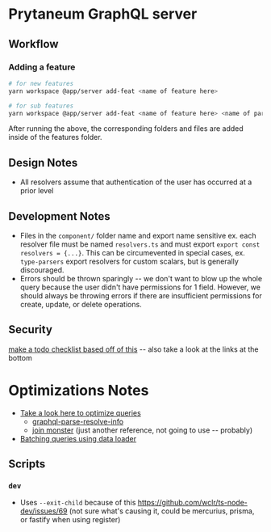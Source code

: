 # Prytaneum GraphQL server

## Workflow
### Adding a feature
```bash
# for new features
yarn workspace @app/server add-feat <name of feature here>

# for sub features
yarn workspace @app/server add-feat <name of feature here> <name of parent feature>
```
After running the above, the corresponding folders and files are added inside of the features folder.


## Design Notes
- All resolvers assume that authentication of the user has occurred at a prior level

## Development Notes
- Files in the `component/` folder name and export name sensitive ex. each resolver file must be named `resolvers.ts` and must export `export const resolvers = {...}`. This can be circumevented in special cases, ex. `type-parsers` export resolvers for custom scalars, but is generally discouraged.
- Errors should be thrown sparingly -- we don't want to blow up the whole query because the user didn't have permissions for 1 field. However, we should always be throwing errors if there are insufficient permissions for create, update, or delete operations.

## Security

[make a todo checklist based off of this](https://cheatsheetseries.owasp.org/cheatsheets/GraphQL_Cheat_Sheet.html) -- also take a look at the links at the bottom

# Optimizations Notes
- [Take a look here to optimize queries](https://stackoverflow.com/a/59871178/15437092)
  - [graphql-parse-resolve-info](https://www.npmjs.com/package/graphql-parse-resolve-info)
  - [join monster](https://www.npmjs.com/package/join-monster) (just another reference, not going to use -- probably)
- [Batching queries using data loader](https://github.com/graphql/dataloader)

## Scripts
### `dev`
- Uses `--exit-child` because of this https://github.com/wclr/ts-node-dev/issues/69 (not sure what's causing it, could be mercurius, prisma, or fastify when using register)
